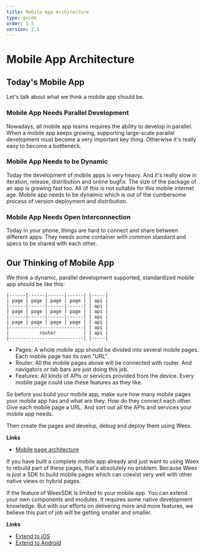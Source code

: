 ```yaml
---
title: Mobile App Architecture
type: guide
order: 5.5
version: 2.1
---
```


# Mobile App Architecture

## Today's Mobile App

Let's talk about what we think a mobile app should be.

### Mobile App Needs Parallel Development

Nowadays, all mobile app teams requires the ability to develop in parallel. When a mobile app keeps growing, supporting large-scale parallel development must become a very important key thing. Otherwise it's really easy to become a bottleneck.

### Mobile App Needs to be Dynamic

Today the development of mobile apps is very heavy. And it's really slow in iteration, release, distribution and online bugfix. The size of the package of an app is growing fast too. All of this is not suitable for this mobile internet age. Mobile app needs to be dynaimic which is out of the cumbersome process of version deployment and distribution.

### Mobile App Needs Open Interconnection

Today in your phone, things are hard to connect and share between different apps. They needs some container with common standard and specs to be shared with each other.

## Our Thinking of Mobile App

We think a dynamic, parallel development supported, standardized mobile app should be like this:

```
|------|------|------|------| |-----|
| page | page | page | page | | api |
|------|------|------|------| | api |
| page | page | page | page | | api |
|------|------|------|------| | api |
| page | page | page | page | | api |
|---------------------------| | api |
|           router          | | api |
|---------------------------| |-----|
```

* Pages: A whole mobile app should be divided into several mobile pages. Each mobile page has its own "URL".
* Router: All the mobile pages above will be connected with router. And navigators or tab bars are just doing this job.
* Features: All kinds of APIs or services provided from the device. Every mobile page could use these features as they like.

So before you build your mobile app, make sure how many mobile pages your mobile app has and what are they. How do they connect each other. Give each mobile page a URL. And sort out all the APIs and services your mobile app needs.

Then create the pages and develop, debug and deploy them using Weex.

**Links**

* [Mobile page architecture](./page-architecture.html)

If you have built a complete mobile app already and just want to using Weex to rebuild part of these pages, that's absolutely no problem. Because Weex is just a SDK to build mobile pages which can coexist very well with other native views or hybrid pages.

If the feature of WeexSDK is limited to your mobile app. You can extend your own components and modules. It requires some native development knowledge. But with our efforts on delivering more and more features, we believe this part of job will be getting smaller and smaller.

**Links**

* [Extend to iOS](../../references/advanced/extend-to-ios.html)
* [Extend to Android](../../references/advanced/extend-to-android.html)
